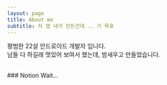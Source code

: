 ```yaml
---
layout: page
title: About me
subtitle: 저 앱 내가 만든건데... 가 목표
---
```


평범한 22살 안드로이드 개발자 입니다.<br>
남들 다 하길래 멋있어 보여서 했는데, 밤새우고 만들었습니다.

<br>
### Notion
Wait...
